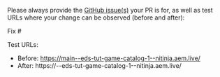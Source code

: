 Please always provide the [GitHub issue(s)](../issues) your PR is for, as well as test URLs where your change can be observed (before and after):

Fix #<gh-issue-id>

Test URLs:
- Before: https://main--eds-tut-game-catalog-1--nitinja.aem.live/
- After: https://<branch>--eds-tut-game-catalog-1--nitinja.aem.live/
